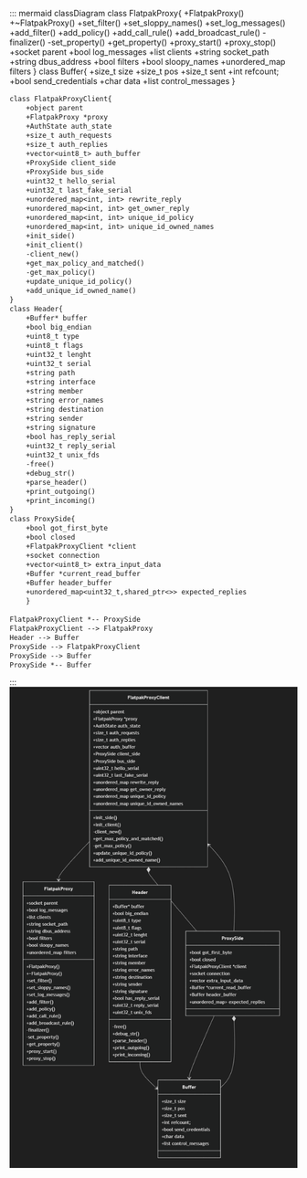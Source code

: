 ::: mermaid
classDiagram
    class FlatpakProxy{
        +FlatpakProxy()
        +~FlatpakProxy()
        +set_filter()
        +set_sloppy_names()
        +set_log_messages()
        +add_filter()
        +add_policy()
        +add_call_rule()
        +add_broadcast_rule()
        -finalizer()
        -set_property()
        +get_property()
        +proxy_start()
        +proxy_stop()
        +socket parent
        +bool log_messages
        +list clients
        +string socket_path
        +string dbus_address
        +bool filters
        +bool sloopy_names
        +unordered_map filters
    }
    class Buffer{
        +size_t size
        +size_t pos
        +size_t sent
        +int refcount;
        +bool send_credentials
        +char data
        +list control_messages
    }

    class FlatpakProxyClient{
        +object parent
        +FlatpakProxy *proxy
        +AuthState auth_state
        +size_t auth_requests
        +size_t auth_replies
        +vector<uint8_t> auth_buffer
        +ProxySide client_side
        +ProxySide bus_side
        +uint32_t hello_serial
        +uint32_t last_fake_serial
        +unordered_map<int, int> rewrite_reply
        +unordered_map<int, int> get_owner_reply
        +unordered_map<int, int> unique_id_policy
        +unordered_map<int, int> unique_id_owned_names
        +init_side()
        +init_client()
        -client_new()
        +get_max_policy_and_matched()
        -get_max_policy()
        +update_unique_id_policy()
        +add_unique_id_owned_name()
    }
    class Header{
        +Buffer* buffer
        +bool big_endian
        +uint8_t type
        +uint8_t flags
        +uint32_t lenght
        +uint32_t serial
        +string path
        +string interface
        +string member
        +string error_names
        +string destination
        +string sender
        +string signature
        +bool has_reply_serial
        +uint32_t reply_serial
        +uint32_t unix_fds
        -free()
        +debug_str()
        +parse_header()
        +print_outgoing()
        +print_incoming()   
    }
    class ProxySide{
        +bool got_first_byte
        +bool closed
        +FlatpakProxyClient *client
        +socket connection
        +vector<uint8_t> extra_input_data
        +Buffer *current_read_buffer
        +Buffer header_buffer
        +unordered_map<uint32_t,shared_ptr<>> expected_replies
        }

    FlatpakProxyClient *-- ProxySide
    FlatpakProxyClient --> FlatpakProxy
    Header --> Buffer
    ProxySide --> FlatpakProxyClient
    ProxySide --> Buffer
    ProxySide *-- Buffer
:::
![class diagram](diagram.png)
